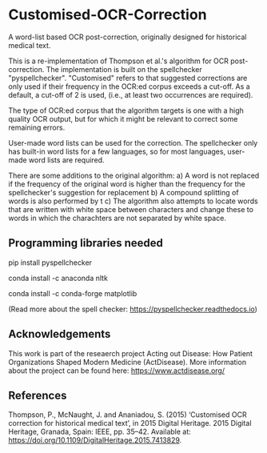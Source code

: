 # Customised-OCR-Correction
A word-list based OCR post-correction, originally designed for historical medical text. 

This is a re-implementation of Thompson et al.'s algorithm for OCR post-correction. The implementation is built on the spellchecker "pyspellchecker". "Customised" refers to that suggested corrections are only used if their frequency in the OCR:ed corpus exceeds a cut-off. As a default, a cut-off of 2 is used, (i.e., at least two occurrences are required).

The type of OCR:ed corpus that the algorithm targets is one with a high quality OCR output, but for which it might be relevant to correct some remaining errors.

User-made word lists can be used for the correction. The spellchecker only has built-in word lists for a few languages, so for most languages, user-made word lists are required.

There are some additions to the original algorithm:
a) A word is not replaced if the frequency of the original word is higher than the frequency for the spellchecker's suggestion for replacement
b) A compound splitting of words is also performed by t
c) The algorithm also attempts to locate words that are written with white space between characters and change these to words in which the charachters are not separated by white space.



## Programming libraries needed
pip install pyspellchecker

conda install -c anaconda nltk

conda install -c conda-forge matplotlib

(Read more about the spell checker: https://pyspellchecker.readthedocs.io)

## Acknowledgements
This work is part of the reseaerch project Acting out Disease: How Patient Organizations Shaped Modern Medicine (ActDisease). More information about the project can be found here: https://www.actdisease.org/

## References
Thompson, P., McNaught, J. and Ananiadou, S. (2015) ‘Customised OCR correction for historical medical text’, in 2015 Digital Heritage. 2015 Digital Heritage, Granada, Spain: IEEE, pp. 35–42. Available at: https://doi.org/10.1109/DigitalHeritage.2015.7413829.
